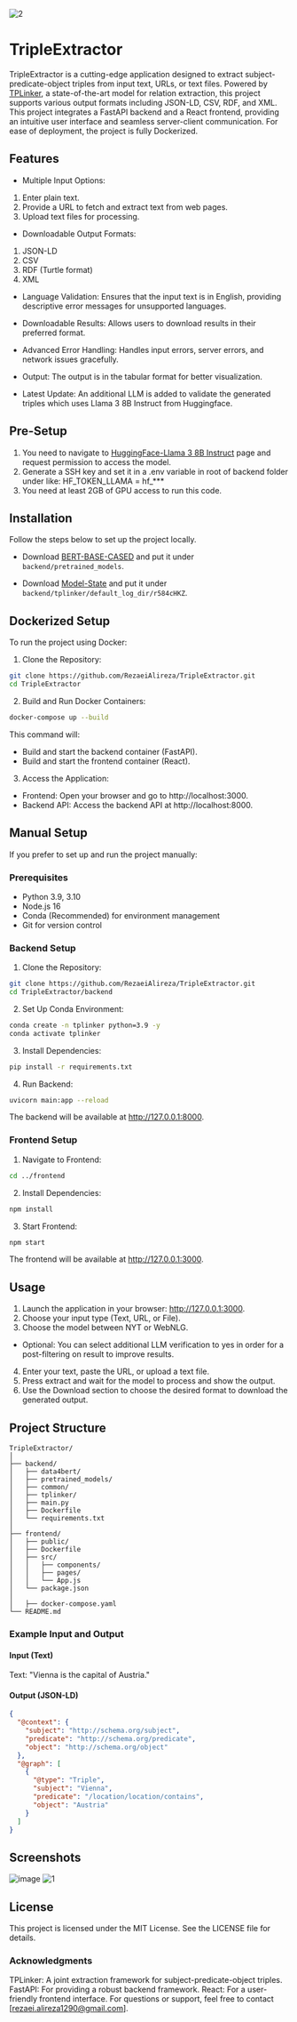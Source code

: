 ![2](https://github.com/user-attachments/assets/f53c22a2-eb52-414d-87cd-b5e4a2784fb9)

# TripleExtractor
TripleExtractor is a cutting-edge application designed to extract subject-predicate-object triples from input text, URLs, or text files. Powered by [TPLinker](https://github.com/131250208/TPlinker-joint-extraction), a state-of-the-art model for relation extraction, this project supports various output formats including JSON-LD, CSV, RDF, and XML.
This project integrates a FastAPI backend and a React frontend, providing an intuitive user interface and seamless server-client communication. For ease of deployment, the project is fully Dockerized.

## Features

- Multiple Input Options:
1. Enter plain text.
2. Provide a URL to fetch and extract text from web pages.
3. Upload text files for processing.

- Downloadable Output Formats:
1. JSON-LD
2. CSV
3. RDF (Turtle format)
4. XML

- Language Validation:
Ensures that the input text is in English, providing descriptive error messages for unsupported languages.

- Downloadable Results:
Allows users to download results in their preferred format.

- Advanced Error Handling:
Handles input errors, server errors, and network issues gracefully.

- Output:
The output is in the tabular format for better visualization.

- Latest Update:
An additional LLM is added to validate the generated triples which uses Llama 3 8B Instruct from Huggingface.

## Pre-Setup

1. You need to navigate to [HuggingFace-Llama 3 8B Instruct](https://huggingface.co/meta-llama/Meta-Llama-3-8B-Instruct) page and request permission to access the model.
2. Generate a SSH key and set it in a .env variable in root of backend folder under like: HF_TOKEN_LLAMA = hf_***
3. You need at least 2GB of GPU access to run this code.

## Installation
Follow the steps below to set up the project locally.
- Download [BERT-BASE-CASED](https://huggingface.co/bert-base-cased) and put it under `backend/pretrained_models`.

- Download [Model-State](https://drive.google.com/file/d/1jgiPScLaWJoPd2BkeWe-jSapPLQMyKEx/view?usp=sharing) and put it under `backend/tplinker/default_log_dir/r584cHKZ`.

## Dockerized Setup

To run the project using Docker:

1. Clone the Repository:
```bash
git clone https://github.com/RezaeiAlireza/TripleExtractor.git
cd TripleExtractor
```
2. Build and Run Docker Containers:
```bash
docker-compose up --build
```
This command will:
- Build and start the backend container (FastAPI).
- Build and start the frontend container (React).
3. Access the Application:
- Frontend: Open your browser and go to http://localhost:3000.
- Backend API: Access the backend API at http://localhost:8000.

## Manual Setup
If you prefer to set up and run the project manually:

### Prerequisites
- Python 3.9, 3.10
- Node.js 16
- Conda (Recommended) for environment management
- Git for version control
  
### Backend Setup

1. Clone the Repository:
```bash
git clone https://github.com/RezaeiAlireza/TripleExtractor.git
cd TripleExtractor/backend
```
2. Set Up Conda Environment:
```bash
conda create -n tplinker python=3.9 -y
conda activate tplinker
```
3. Install Dependencies:
```bash
pip install -r requirements.txt
```
4. Run Backend:
```bash
uvicorn main:app --reload
```
The backend will be available at http://127.0.0.1:8000.

### Frontend Setup

1. Navigate to Frontend:
```bash
cd ../frontend
```
2. Install Dependencies:
```bash
npm install
```
3. Start Frontend:
```bash
npm start
```
The frontend will be available at http://127.0.0.1:3000.

## Usage
1. Launch the application in your browser: http://127.0.0.1:3000.
2. Choose your input type (Text, URL, or File).
3. Choose the model between NYT or WebNLG.
- Optional: You can select additional LLM verification to yes in order for a post-filtering on result to improve results.
4. Enter your text, paste the URL, or upload a text file.
5. Press extract and wait for the model to process and show the output.
5. Use the Download section to choose the desired format to download the generated output.

## Project Structure
```plaintext
TripleExtractor/
│
├── backend/
│   ├── data4bert/
│   ├── pretrained_models/ 
│   ├── common/
│   ├── tplinker/    
│   ├── main.py      
│   ├── Dockerfile
│   └── requirements.txt 
│
├── frontend/
│   ├── public/          
│   ├── Dockerfile
│   ├── src/             
│   │   ├── components/     
│   │   ├── pages/          
│   │   └── App.js        
│   └── package.json       
│
│   ├── docker-compose.yaml    
└── README.md              
```
### Example Input and Output
#### Input (Text)
Text:
"Vienna is the capital of Austria."

#### Output (JSON-LD)
```json
{
  "@context": {
    "subject": "http://schema.org/subject",
    "predicate": "http://schema.org/predicate",
    "object": "http://schema.org/object"
  },
  "@graph": [
    {
      "@type": "Triple",
      "subject": "Vienna",
      "predicate": "/location/location/contains",
      "object": "Austria"
    }
  ]
}
```
## Screenshots
![image](https://github.com/user-attachments/assets/23649844-24fc-48f7-8900-b4eef81ae159)
![1](https://github.com/user-attachments/assets/9b814077-2fa8-4bd6-a546-04548c38d80c)


## License
This project is licensed under the MIT License. See the LICENSE file for details.

### Acknowledgments
TPLinker: A joint extraction framework for subject-predicate-object triples.
FastAPI: For providing a robust backend framework.
React: For a user-friendly frontend interface.
For questions or support, feel free to contact [rezaei.alireza1290@gmail.com].


